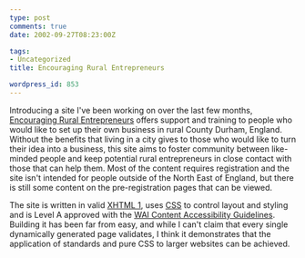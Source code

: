 ```yaml
---
type: post
comments: true
date: 2002-09-27T08:23:00Z

tags:
- Uncategorized
title: Encouraging Rural Entrepreneurs

wordpress_id: 853
---
```


Introducing a site I've been working on over the last few months, [Encouraging Rural Entrepreneurs](http://www.ruralentrepreneur.co.uk) offers support and training to people who would like to set up their own business in rural County Durham, England.  Without the benefits that living in a city gives to those who would like to turn their idea into a business, this site aims to foster community between like-minded people and keep potential rural entrepreneurs in close contact with those that can help them. Most of the content requires registration and the site isn't intended for people outside of the North East of England, but there is still some content on the pre-registration pages that can be viewed.   



	

The site is written in valid [XHTML 1](http://www.w3.org/TR/xhtml1/), uses [CSS](http://www.w3.org/Style/CSS/) to control layout and styling and is Level A approved with the [WAI Content Accessibility Guidelines](http://www.w3.org/TR/WAI-WEBCONTENT/). Building it has been far from easy, and while I can't claim that every single dynamically generated page validates, I think it demonstrates that the application of standards and pure CSS to larger websites can be achieved. 
